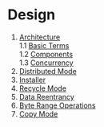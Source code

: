 # Design

1. [Architecture](design/architecture)<br/>
    1.1 [Basic Terms](design//architecture#1-basic-terms)<br/>
    1.2 [Components](design//architecture#2-components)<br/>
    1.3 [Concurrency](design//architecture#3-concurrency)<br/>
2. [Distributed Mode](design/distributed_mode)<br/>
3. [Installer](design/installer)<br/>
4. [Recycle Mode](design/recycle_mode)<br/>
5. [Data Reentrancy](design/data_reentrancy)<br/>
6. [Byte Range Operations](usage/load/operations/byte_ranges)<br/>
7. [Copy Mode](design/copy_mode)<br/>
